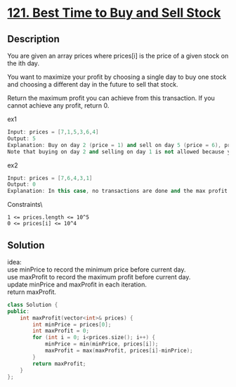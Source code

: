 # [121. Best Time to Buy and Sell Stock](https://leetcode.com/problems/best-time-to-buy-and-sell-stock/)


## Description

You are given an array prices where prices[i] is the price of a given stock on the ith day.

You want to maximize your profit by choosing a single day to buy one stock and choosing a different day in the future to sell that stock.

Return the maximum profit you can achieve from this transaction. If you cannot achieve any profit, return 0.

ex1
```cpp
Input: prices = [7,1,5,3,6,4]
Output: 5
Explanation: Buy on day 2 (price = 1) and sell on day 5 (price = 6), profit = 6-1 = 5.
Note that buying on day 2 and selling on day 1 is not allowed because you must buy before you sell.
```

ex2
```cpp
Input: prices = [7,6,4,3,1]
Output: 0
Explanation: In this case, no transactions are done and the max profit = 0.
```

Constraints\
```
1 <= prices.length <= 10^5
0 <= prices[i] <= 10^4
```

## Solution

idea:\
use minPrice to record the minimum price before current day.\
use maxProfit to record the maximum profit before current day.\
update minPrice and maxProfit in each iteration.\
return maxProfit.




```cpp
class Solution {
public:
    int maxProfit(vector<int>& prices) {
        int minPrice = prices[0];
        int maxProfit = 0;
        for (int i = 0; i<prices.size(); i++) {
            minPrice = min(minPrice, prices[i]);
            maxProfit = max(maxProfit, prices[i]-minPrice);
        }
        return maxProfit;
    }
};
```










